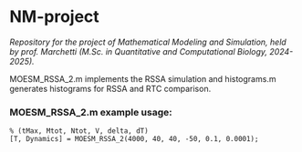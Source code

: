 # NM-project
_Repository for the project of Mathematical Modeling and Simulation, held by prof. Marchetti (M.Sc. in Quantitative and Computational Biology, 2024-2025)._

MOESM_RSSA_2.m implements the RSSA simulation and histograms.m generates histograms for RSSA and RTC comparison.

### MOESM_RSSA_2.m example usage:
```
% (tMax, Mtot, Ntot, V, delta, dT)
[T, Dynamics] = MOESM_RSSA_2(4000, 40, 40, -50, 0.1, 0.0001); 
```
